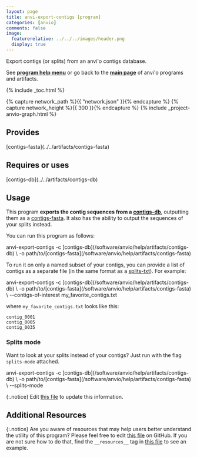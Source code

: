```yaml
---
layout: page
title: anvi-export-contigs [program]
categories: [anvio]
comments: false
image:
  featurerelative: ../../../images/header.png
  display: true
---
```


Export contigs (or splits) from an anvi&#x27;o contigs database.

See **[program help menu](../../../vignette#anvi-export-contigs)** or go back to the **[main page](../../)** of anvi'o programs and artifacts.


{% include _toc.html %}
<div id="svg" class="subnetwork"></div>
{% capture network_path %}{{ "network.json" }}{% endcapture %}
{% capture network_height %}{{ 300 }}{% endcapture %}
{% include _project-anvio-graph.html %}


## Provides

<p style="text-align: left" markdown="1"><span class="artifact-p">[contigs-fasta](../../artifacts/contigs-fasta)</span></p>

## Requires or uses

<p style="text-align: left" markdown="1"><span class="artifact-r">[contigs-db](../../artifacts/contigs-db)</span></p>

## Usage


This program **exports the contig sequences from a <span class="artifact-n">[contigs-db](/software/anvio/help/artifacts/contigs-db)</span>**, outputting them as a <span class="artifact-n">[contigs-fasta](/software/anvio/help/artifacts/contigs-fasta)</span>. It also has the ability to output the sequences of your splits instead. 

You can run this program as follows: 

<div class="codeblock" markdown="1">
anvi&#45;export&#45;contigs &#45;c <span class="artifact&#45;n">[contigs&#45;db](/software/anvio/help/artifacts/contigs&#45;db)</span> \
                    &#45;o path/to/<span class="artifact&#45;n">[contigs&#45;fasta](/software/anvio/help/artifacts/contigs&#45;fasta)</span>
</div>

To run it on only a named subset of your contigs, you can provide a list of contigs as a separate file (in the same format as a <span class="artifact-n">[splits-txt](/software/anvio/help/artifacts/splits-txt)</span>). For example: 

<div class="codeblock" markdown="1">
anvi&#45;export&#45;contigs &#45;c <span class="artifact&#45;n">[contigs&#45;db](/software/anvio/help/artifacts/contigs&#45;db)</span> \
                    &#45;o path/to/<span class="artifact&#45;n">[contigs&#45;fasta](/software/anvio/help/artifacts/contigs&#45;fasta)</span> \
                    &#45;&#45;contigs&#45;of&#45;interest my_favorite_contigs.txt 
</div>

where `my_favorite_contigs.txt` looks like this:

    contig_0001
    contig_0005
    contig_0035
    
### Splits mode

Want to look at your splits instead of your contigs? Just run with the flag `splits-mode` attached. 

<div class="codeblock" markdown="1">
anvi&#45;export&#45;contigs &#45;c <span class="artifact&#45;n">[contigs&#45;db](/software/anvio/help/artifacts/contigs&#45;db)</span> \
                    &#45;o path/to/<span class="artifact&#45;n">[contigs&#45;fasta](/software/anvio/help/artifacts/contigs&#45;fasta)</span> \
                    &#45;&#45;splits&#45;mode
</div>


{:.notice}
Edit [this file](https://github.com/merenlab/anvio/tree/master/anvio/docs/programs/anvi-export-contigs.md) to update this information.


## Additional Resources



{:.notice}
Are you aware of resources that may help users better understand the utility of this program? Please feel free to edit [this file](https://github.com/merenlab/anvio/tree/master/bin/anvi-export-contigs) on GitHub. If you are not sure how to do that, find the `__resources__` tag in [this file](https://github.com/merenlab/anvio/blob/master/bin/anvi-interactive) to see an example.
